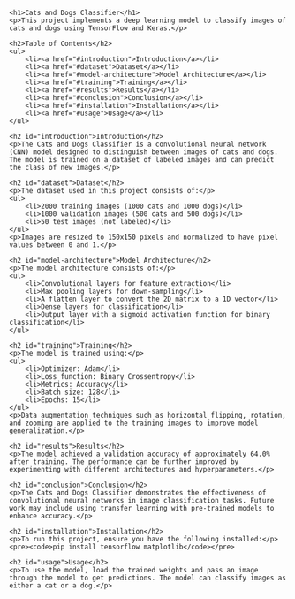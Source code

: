 

    <h1>Cats and Dogs Classifier</h1>
    <p>This project implements a deep learning model to classify images of cats and dogs using TensorFlow and Keras.</p>

    <h2>Table of Contents</h2>
    <ul>
        <li><a href="#introduction">Introduction</a></li>
        <li><a href="#dataset">Dataset</a></li>
        <li><a href="#model-architecture">Model Architecture</a></li>
        <li><a href="#training">Training</a></li>
        <li><a href="#results">Results</a></li>
        <li><a href="#conclusion">Conclusion</a></li>
        <li><a href="#installation">Installation</a></li>
        <li><a href="#usage">Usage</a></li>
    </ul>

    <h2 id="introduction">Introduction</h2>
    <p>The Cats and Dogs Classifier is a convolutional neural network (CNN) model designed to distinguish between images of cats and dogs. The model is trained on a dataset of labeled images and can predict the class of new images.</p>

    <h2 id="dataset">Dataset</h2>
    <p>The dataset used in this project consists of:</p>
    <ul>
        <li>2000 training images (1000 cats and 1000 dogs)</li>
        <li>1000 validation images (500 cats and 500 dogs)</li>
        <li>50 test images (not labeled)</li>
    </ul>
    <p>Images are resized to 150x150 pixels and normalized to have pixel values between 0 and 1.</p>

    <h2 id="model-architecture">Model Architecture</h2>
    <p>The model architecture consists of:</p>
    <ul>
        <li>Convolutional layers for feature extraction</li>
        <li>Max pooling layers for down-sampling</li>
        <li>A flatten layer to convert the 2D matrix to a 1D vector</li>
        <li>Dense layers for classification</li>
        <li>Output layer with a sigmoid activation function for binary classification</li>
    </ul>

    <h2 id="training">Training</h2>
    <p>The model is trained using:</p>
    <ul>
        <li>Optimizer: Adam</li>
        <li>Loss function: Binary Crossentropy</li>
        <li>Metrics: Accuracy</li>
        <li>Batch size: 128</li>
        <li>Epochs: 15</li>
    </ul>
    <p>Data augmentation techniques such as horizontal flipping, rotation, and zooming are applied to the training images to improve model generalization.</p>

    <h2 id="results">Results</h2>
    <p>The model achieved a validation accuracy of approximately 64.0% after training. The performance can be further improved by experimenting with different architectures and hyperparameters.</p>

    <h2 id="conclusion">Conclusion</h2>
    <p>The Cats and Dogs Classifier demonstrates the effectiveness of convolutional neural networks in image classification tasks. Future work may include using transfer learning with pre-trained models to enhance accuracy.</p>

    <h2 id="installation">Installation</h2>
    <p>To run this project, ensure you have the following installed:</p>
    <pre><code>pip install tensorflow matplotlib</code></pre>

    <h2 id="usage">Usage</h2>
    <p>To use the model, load the trained weights and pass an image through the model to get predictions. The model can classify images as either a cat or a dog.</p>

